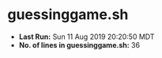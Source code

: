 # guessinggame.sh
* **Last Run:** Sun 11 Aug 2019 20:20:50 MDT  
* **No. of lines in guessinggame.sh:** 36  
